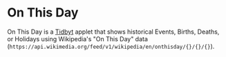 
# On This Day
On This Day is a [Tidbyt](https://tidbyt.com) applet that shows historical Events, Births, Deaths, or Holidays using Wikipedia's "On This Day" data (`https://api.wikimedia.org/feed/v1/wikipedia/en/onthisday/{}/{}/{}`).



